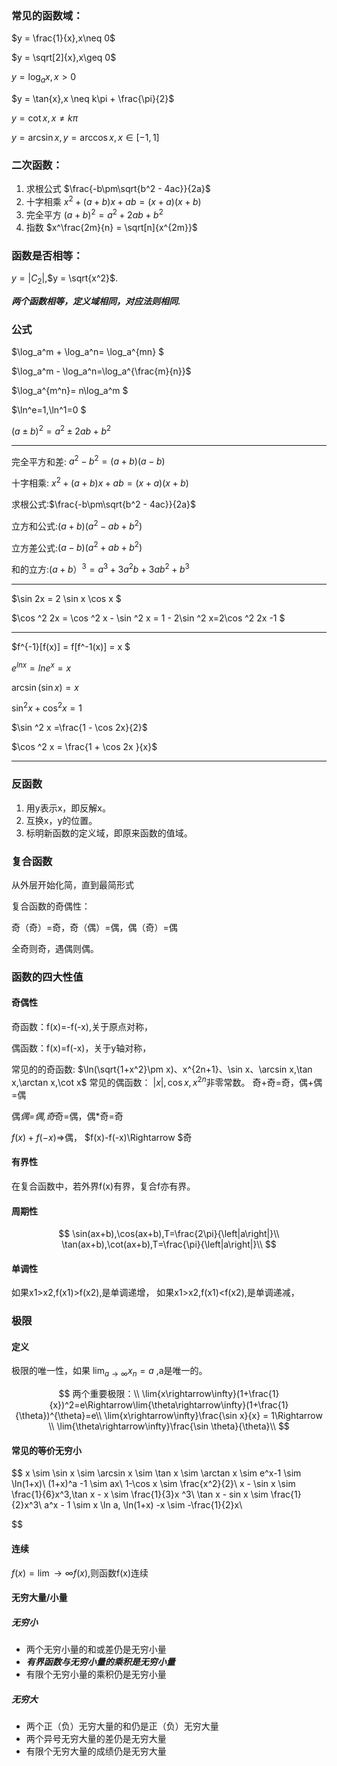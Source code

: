 ### 常见的函数域：

$y = \frac{1}{x},x\neq 0$ 

$y = \sqrt[2]{x},x\geq 0$

$y = \log_a x,x > 0$

$y = \tan{x},x \neq k\pi + \frac{\pi}{2}$

$y = \cot{x},x\neq k\pi$

$y = \arcsin{x},y = \arccos{x},x\in[-1,1]$



### 二次函数：

1. 求根公式  $\frac{-b\pm\sqrt{b^2 - 4ac}}{2a}$
2. 十字相乘 $x^2+(a+b)x+ab = (x+a)(x+b)$
3. 完全平方 $(a+b)^2 = a^2+2ab+b^2$
4. 指数 $x^\frac{2m}{n} = \sqrt[n]{x^{2m}}$



###  函数是否相等：

$y = \left |C_2\right|$,$y = \sqrt{x^2}$.

 ***两个函数相等，定义域相同，对应法则相同.***

### 公式



$\log_a^m + \log_a^n= \log_a^{mn} $

$\log_a^m - \log_a^n=\log_a^{\frac{m}{n}}$

$\log_a^{m^n}= n\log_a^m $

$\ln^e=1,\ln^1=0 $

$(a\pm b)^2 = a^2\pm 2ab+b^2$



-----

完全平方和差:  $a^2 -b^2= (a+b)(a-b)$

十字相乘: $x^2+(a+b)x+ab = (x+a)(x+b)$

求根公式:$\frac{-b\pm\sqrt{b^2 - 4ac}}{2a}$

立方和公式:$(a + b)(a^2 -ab+b^2)$

立方差公式:$(a - b)(a^2 +ab+b^2)$

和的立方:$(a+b）^3=a^3+3a^2b+3ab^2+b^3$



-----


$\sin 2x = 2 \sin x \cos x $


$\cos ^2 2x = \cos ^2 x - \sin ^2 x = 1 - 2\sin ^2 x=2\cos ^2 2x -1 $

-----



$f^{-1}[f(x)] = f[f^-1(x)] = x $

$e^{lnx} = lne^x = x$

$\arcsin (\sin x) = x$

$\sin ^2x + \cos ^2 x = 1$

$\sin ^2 x =\frac{1 - \cos 2x}{2}$

$\cos ^2 x = \frac{1 + \cos 2x }{x}$

-----


### 反函数

1. 用y表示x，即反解x。
2. 互换x，y的位置。
3. 标明新函数的定义域，即原来函数的值域。



### 复合函数

从外层开始化简，直到最简形式

复合函数的奇偶性：

奇（奇）=奇，奇（偶）=偶，偶（奇）=偶

全奇则奇，遇偶则偶。

### 函数的四大性值

#### 奇偶性

奇函数：f(x)=-f(-x),关于原点对称，

偶函数：f(x)=f(-x)，关于y轴对称，

常见的的奇函数:
$\ln(\sqrt{1+x^2}\pm x)、x^{2n+1}、\sin x、\arcsin x,\tan x,\arctan x,\cot x$
常见的偶函数：
$\left|x \right|,\cos x,x^{2n}$非零常数。
奇+奇=奇，偶+偶=偶

偶*偶=偶,奇*奇=偶，偶*奇=奇

$f(x)+f(-x)\Rightarrow$偶，
$f(x)-f(-x)\Rightarrow $奇




#### 有界性

在复合函数中，若外界f(x)有界，复合f亦有界。



#### 周期性

$$
\sin(ax+b),\cos(ax+b),T=\frac{2\pi}{\left|a\right|}\\
\tan(ax+b),\cot(ax+b),T=\frac{\pi}{\left|a\right|}\\
$$



#### 单调性

如果x1>x2,f(x1)>f(x2),是单调递增，
如果x1>x2,f(x1)<f(x2),是单调递减，


### 极限

#### 定义

极限的唯一性，如果 $\lim_{a \rightarrow \infty}{x_n}=a$ ,a是唯一的。


$$
两个重要极限：\\
\lim{x\rightarrow\infty}(1+\frac{1}{x})^2=e\Rightarrow\lim{\theta\rightarrow\infty}(1+\frac{1}{\theta})^{\theta}=e\\
\lim{x\rightarrow\infty}\frac{\sin x}{x} = 1\Rightarrow \\
\lim{\theta\rightarrow\infty}\frac{\sin \theta}{\theta}\\
$$

#### 常见的等价无穷小

$$
x \sim \sin x \sim \arcsin x \sim \tan x \sim \arctan x \sim e^x-1 \sim \ln(1+x)\\
(1+x)^a -1 \sim ax\\
1-\cos x \sim \frac{x^2}{2}\\
x - \sin x \sim \frac{1}{6}x^3,\tan x  - x \sim \frac{1}{3}x ^3\\
\tan x  - sin x \sim \frac{1}{2}x^3\\
a^x - 1 \sim x \ln a, \ln(1+x) -x \sim -\frac{1}{2}x\\
$$



#### 连续

$f(x) = \lim\rightarrow\infty f(x)$,则函数f(x)连续



#### 无穷大量/小量

##### 无穷小

- 两个无穷小量的和或差仍是无穷小量
- ***有界函数与无穷小量的乘积是无穷小量***
- 有限个无穷小量的乘积仍是无穷小量

##### 无穷大

- 两个正（负）无穷大量的和仍是正（负）无穷大量
- 两个异号无穷大量的差仍是无穷大量
- 有限个无穷大量的成绩仍是无穷大量





